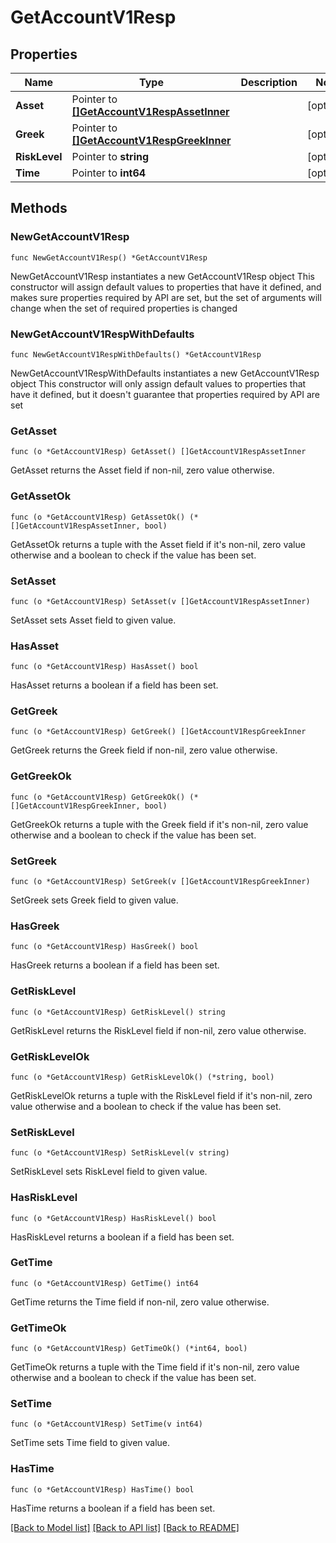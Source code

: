 # GetAccountV1Resp

## Properties

Name | Type | Description | Notes
------------ | ------------- | ------------- | -------------
**Asset** | Pointer to [**[]GetAccountV1RespAssetInner**](GetAccountV1RespAssetInner.md) |  | [optional] 
**Greek** | Pointer to [**[]GetAccountV1RespGreekInner**](GetAccountV1RespGreekInner.md) |  | [optional] 
**RiskLevel** | Pointer to **string** |  | [optional] 
**Time** | Pointer to **int64** |  | [optional] 

## Methods

### NewGetAccountV1Resp

`func NewGetAccountV1Resp() *GetAccountV1Resp`

NewGetAccountV1Resp instantiates a new GetAccountV1Resp object
This constructor will assign default values to properties that have it defined,
and makes sure properties required by API are set, but the set of arguments
will change when the set of required properties is changed

### NewGetAccountV1RespWithDefaults

`func NewGetAccountV1RespWithDefaults() *GetAccountV1Resp`

NewGetAccountV1RespWithDefaults instantiates a new GetAccountV1Resp object
This constructor will only assign default values to properties that have it defined,
but it doesn't guarantee that properties required by API are set

### GetAsset

`func (o *GetAccountV1Resp) GetAsset() []GetAccountV1RespAssetInner`

GetAsset returns the Asset field if non-nil, zero value otherwise.

### GetAssetOk

`func (o *GetAccountV1Resp) GetAssetOk() (*[]GetAccountV1RespAssetInner, bool)`

GetAssetOk returns a tuple with the Asset field if it's non-nil, zero value otherwise
and a boolean to check if the value has been set.

### SetAsset

`func (o *GetAccountV1Resp) SetAsset(v []GetAccountV1RespAssetInner)`

SetAsset sets Asset field to given value.

### HasAsset

`func (o *GetAccountV1Resp) HasAsset() bool`

HasAsset returns a boolean if a field has been set.

### GetGreek

`func (o *GetAccountV1Resp) GetGreek() []GetAccountV1RespGreekInner`

GetGreek returns the Greek field if non-nil, zero value otherwise.

### GetGreekOk

`func (o *GetAccountV1Resp) GetGreekOk() (*[]GetAccountV1RespGreekInner, bool)`

GetGreekOk returns a tuple with the Greek field if it's non-nil, zero value otherwise
and a boolean to check if the value has been set.

### SetGreek

`func (o *GetAccountV1Resp) SetGreek(v []GetAccountV1RespGreekInner)`

SetGreek sets Greek field to given value.

### HasGreek

`func (o *GetAccountV1Resp) HasGreek() bool`

HasGreek returns a boolean if a field has been set.

### GetRiskLevel

`func (o *GetAccountV1Resp) GetRiskLevel() string`

GetRiskLevel returns the RiskLevel field if non-nil, zero value otherwise.

### GetRiskLevelOk

`func (o *GetAccountV1Resp) GetRiskLevelOk() (*string, bool)`

GetRiskLevelOk returns a tuple with the RiskLevel field if it's non-nil, zero value otherwise
and a boolean to check if the value has been set.

### SetRiskLevel

`func (o *GetAccountV1Resp) SetRiskLevel(v string)`

SetRiskLevel sets RiskLevel field to given value.

### HasRiskLevel

`func (o *GetAccountV1Resp) HasRiskLevel() bool`

HasRiskLevel returns a boolean if a field has been set.

### GetTime

`func (o *GetAccountV1Resp) GetTime() int64`

GetTime returns the Time field if non-nil, zero value otherwise.

### GetTimeOk

`func (o *GetAccountV1Resp) GetTimeOk() (*int64, bool)`

GetTimeOk returns a tuple with the Time field if it's non-nil, zero value otherwise
and a boolean to check if the value has been set.

### SetTime

`func (o *GetAccountV1Resp) SetTime(v int64)`

SetTime sets Time field to given value.

### HasTime

`func (o *GetAccountV1Resp) HasTime() bool`

HasTime returns a boolean if a field has been set.


[[Back to Model list]](../README.md#documentation-for-models) [[Back to API list]](../README.md#documentation-for-api-endpoints) [[Back to README]](../README.md)


